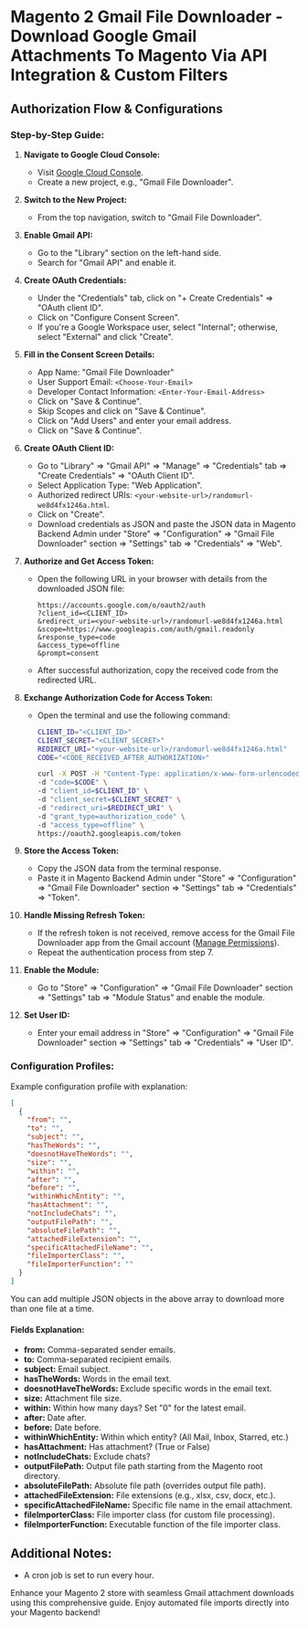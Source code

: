 # Magento 2 Gmail File Downloader - Download Google Gmail Attachments To Magento Via API Integration & Custom Filters

## Authorization Flow & Configurations

### Step-by-Step Guide:

1. **Navigate to Google Cloud Console:**
   - Visit [Google Cloud Console](https://console.cloud.google.com/apis/dashboard).
   - Create a new project, e.g., "Gmail File Downloader".

2. **Switch to the New Project:**
   - From the top navigation, switch to "Gmail File Downloader".

3. **Enable Gmail API:**
   - Go to the "Library" section on the left-hand side.
   - Search for "Gmail API" and enable it.

4. **Create OAuth Credentials:**
   - Under the "Credentials" tab, click on "+ Create Credentials" => "OAuth client ID".
   - Click on "Configure Consent Screen".
   - If you're a Google Workspace user, select "Internal"; otherwise, select "External" and click "Create".

5. **Fill in the Consent Screen Details:**
   - App Name: "Gmail File Downloader"
   - User Support Email: `<Choose-Your-Email>`
   - Developer Contact Information: `<Enter-Your-Email-Address>`
   - Click on "Save & Continue".
   - Skip Scopes and click on "Save & Continue".
   - Click on "Add Users" and enter your email address.
   - Click on "Save & Continue".

6. **Create OAuth Client ID:**
   - Go to "Library" => "Gmail API" => "Manage" => "Credentials" tab => "Create Credentials" => "OAuth Client ID".
   - Select Application Type: "Web Application".
   - Authorized redirect URIs: `<your-website-url>/randomurl-we8d4fx1246a.html`.
   - Click on "Create".
   - Download credentials as JSON and paste the JSON data in Magento Backend Admin under "Store" => "Configuration" => "Gmail File Downloader" section => "Settings" tab => "Credentials" => "Web".

7. **Authorize and Get Access Token:**
   - Open the following URL in your browser with details from the downloaded JSON file:
     ```
     https://accounts.google.com/o/oauth2/auth
     ?client_id=<CLIENT_ID>
     &redirect_uri=<your-website-url>/randomurl-we8d4fx1246a.html
     &scope=https://www.googleapis.com/auth/gmail.readonly
     &response_type=code
     &access_type=offline
     &prompt=consent
     ```
   - After successful authorization, copy the received code from the redirected URL.

8. **Exchange Authorization Code for Access Token:**
   - Open the terminal and use the following command:
     ```bash
     CLIENT_ID="<CLIENT_ID>"
     CLIENT_SECRET="<CLIENT_SECRET>"
     REDIRECT_URI="<your-website-url>/randomurl-we8d4fx1246a.html"
     CODE="<CODE_RECEIVED_AFTER_AUTHORIZATION>"

     curl -X POST -H "Content-Type: application/x-www-form-urlencoded" \
     -d "code=$CODE" \
     -d "client_id=$CLIENT_ID" \
     -d "client_secret=$CLIENT_SECRET" \
     -d "redirect_uri=$REDIRECT_URI" \
     -d "grant_type=authorization_code" \
     -d "access_type=offline" \
     https://oauth2.googleapis.com/token
     ```

9. **Store the Access Token:**
   - Copy the JSON data from the terminal response.
   - Paste it in Magento Backend Admin under "Store" => "Configuration" => "Gmail File Downloader" section => "Settings" tab => "Credentials" => "Token".

10. **Handle Missing Refresh Token:**
    - If the refresh token is not received, remove access for the Gmail File Downloader app from the Gmail account ([Manage Permissions](https://myaccount.google.com/u/0/permissions)).
    - Repeat the authentication process from step 7.

11. **Enable the Module:**
    - Go to "Store" => "Configuration" => "Gmail File Downloader" section => "Settings" tab => "Module Status" and enable the module.

12. **Set User ID:**
    - Enter your email address in "Store" => "Configuration" => "Gmail File Downloader" section => "Settings" tab => "Credentials" => "User ID".

### Configuration Profiles:

Example configuration profile with explanation:
```json
[
  {
    "from": "",
    "to": "",
    "subject": "",
    "hasTheWords": "",
    "doesnotHaveTheWords": "",
    "size": "",
    "within": "",
    "after": "",
    "before": "",
    "withinWhichEntity": "",
    "hasAttachment": "",
    "notIncludeChats": "",
    "outputFilePath": "",
    "absoluteFilePath": "",
    "attachedFileExtension": "",
    "specificAttachedFileName": "",
    "fileImporterClass": "",
    "fileImporterFunction": ""
  }
]
```
You can add multiple JSON objects in the above array to download more than one file at a time.

#### Fields Explanation:
- **from:** Comma-separated sender emails.
- **to:** Comma-separated recipient emails.
- **subject:** Email subject.
- **hasTheWords:** Words in the email text.
- **doesnotHaveTheWords:** Exclude specific words in the email text.
- **size:** Attachment file size.
- **within:** Within how many days? Set "0" for the latest email.
- **after:** Date after.
- **before:** Date before.
- **withinWhichEntity:** Within which entity? (All Mail, Inbox, Starred, etc.)
- **hasAttachment:** Has attachment? (True or False)
- **notIncludeChats:** Exclude chats?
- **outputFilePath:** Output file path starting from the Magento root directory.
- **absoluteFilePath:** Absolute file path (overrides output file path).
- **attachedFileExtension:** File extensions (e.g., xlsx, csv, docx, etc.).
- **specificAttachedFileName:** Specific file name in the email attachment.
- **fileImporterClass:** File importer class (for custom file processing).
- **fileImporterFunction:** Executable function of the file importer class.

## Additional Notes:

- A cron job is set to run every hour.

Enhance your Magento 2 store with seamless Gmail attachment downloads using this comprehensive guide. Enjoy automated file imports directly into your Magento backend!